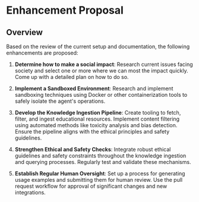 # Enhancement Proposal

## Overview
Based on the review of the current setup and documentation, the following enhancements are proposed:

1. **Determine how to make a social impact**: Research current issues facing society and select one or more where we can most the impact quickly. Come up with a detailed plan on how to do so.

2. **Implement a Sandboxed Environment**: Research and implement sandboxing techniques using Docker or other containerization tools to safely isolate the agent's operations.

3. **Develop the Knowledge Ingestion Pipeline**: Create tooling to fetch, filter, and ingest educational resources. Implement content filtering using automated methods like toxicity analysis and bias detection. Ensure the pipeline aligns with the ethical principles and safety guidelines.

4. **Strengthen Ethical and Safety Checks**: Integrate robust ethical guidelines and safety constraints throughout the knowledge ingestion and querying processes. Regularly test and validate these mechanisms.

5. **Establish Regular Human Oversight**: Set up a process for generating usage examples and submitting them for human review. Use the pull request workflow for approval of significant changes and new integrations.